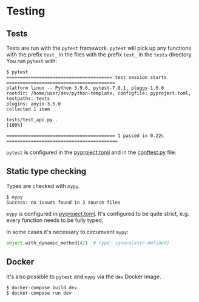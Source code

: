 # Testing

## Tests

Tests are run with the `pytest` framework.
`pytest` will pick up any functions with the prefix `test_` in the files with the prefix `test_` in the `tests` directory.
You run `pytest` with:

```shell
$ pytest
======================================= test session starts ========================================
platform linux -- Python 3.9.6, pytest-7.0.1, pluggy-1.0.0
rootdir: /home/user/dev/python-template, configfile: pyproject.toml, testpaths: tests
plugins: anyio-3.5.0
collected 1 item

tests/test_api.py .                                                                          [100%]

======================================== 1 passed in 0.22s =========================================
```

`pytest` is configured in the [pyproject.toml](../pyproject.toml) and in the [conftest.py](../conftest.py) file.

## Static type checking

Types are checked with `mypy`.

```console
$ mypy
Success: no issues found in 3 source files
```

`mypy` is configured in [pyproject.toml](../pyproject.toml).
It's configured to be quite strict, e.g. every function needs to be fully typed.

In some cases it's necessary to circumvent `mypy`:

```python
object.with_dynamic_method(42)  # type: ignore[attr-defined]
```

## Docker

It's also possible to `pytest` and `mypy` via the `dev` Docker image.

```console
$ docker-compose build dev
$ docker-compose run dev
```
